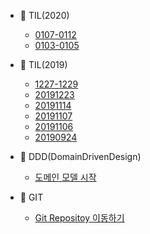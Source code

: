 - :blue_book: TIL(2020)
  - [0107-0112](./TIL2020/0107-0112.md)
  - [0103-0105](./TIL2020/0103-0105.md)

- :blue_book: TIL(2019)
  - [1227-1229](./TIL2019/1227-1229.md)
  - [20191223](./TIL2019/20191223.md)
  - [20191114](./TIL2019/20191114.md)
  - [20191107](./TIL2019/20191107.md)
  - [20191106](./TIL2019/[TIL]20191106.md)
  - [20190924](./TIL2019/[TIL]20190924.md)

- :blue_book: DDD(DomainDrivenDesign)
  - [도메인 모델 시작](./DDD/도메인모델시작.md)

- :blue_book: GIT
  - [Git Repositoy 이동하기](./GIT/mirror.md)